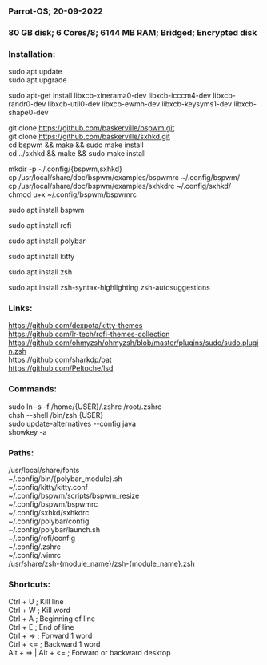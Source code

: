 ### Parrot-OS; 20-09-2022  
### 80 GB disk; 6 Cores/8; 6144 MB RAM; Bridged; Encrypted disk  

### Installation:  
sudo apt update  
sudo apt upgrade  

sudo apt-get install libxcb-xinerama0-dev libxcb-icccm4-dev libxcb-randr0-dev libxcb-util0-dev libxcb-ewmh-dev libxcb-keysyms1-dev libxcb-shape0-dev  

git clone https://github.com/baskerville/bspwm.git  
git clone https://github.com/baskerville/sxhkd.git  
cd bspwm && make && sudo make install  
cd ../sxhkd && make && sudo make install  

mkdir -p ~/.config/{bspwm,sxhkd}  
cp /usr/local/share/doc/bspwm/examples/bspwmrc ~/.config/bspwm/  
cp /usr/local/share/doc/bspwm/examples/sxhkdrc ~/.config/sxhkd/  
chmod u+x ~/.config/bspwm/bspwmrc  

sudo apt install bspwm  

sudo apt install rofi  

sudo apt install polybar  

sudo apt install kitty  

sudo apt install zsh  

sudo apt install zsh-syntax-highlighting zsh-autosuggestions  

### Links:  
https://github.com/dexpota/kitty-themes  
https://github.com/lr-tech/rofi-themes-collection  
https://github.com/ohmyzsh/ohmyzsh/blob/master/plugins/sudo/sudo.plugin.zsh  
https://github.com/sharkdp/bat  
https://github.com/Peltoche/lsd  

### Commands:  
sudo ln -s -f /home/{USER}/.zshrc /root/.zshrc  
chsh --shell /bin/zsh {USER}  
sudo update-alternatives --config java  
showkey -a  

### Paths:  
/usr/local/share/fonts  
~/.config/bin/{polybar_module}.sh  
~/.config/kitty/kitty.conf  
~/.config/bspwm/scripts/bspwm_resize  
~/.config/bspwm/bspwmrc  
~/.config/sxhkd/sxhkdrc  
~/.config/polybar/config  
~/.config/polybar/launch.sh  
~/.config/rofi/config  
~/.config/.zshrc  
~/.config/.vimrc  
/usr/share/zsh-{module_name}/zsh-{module_name}.zsh  

### Shortcuts:  
Ctrl + U ; Kill line  
Ctrl + W ; Kill word  
Ctrl + A ; Beginning of line  
Ctrl + E ; End of line  
Ctrl + => ; Forward 1 word  
Ctrl + <= ; Backward 1 word  
Alt + => | Alt + <= ; Forward or backward desktop  
